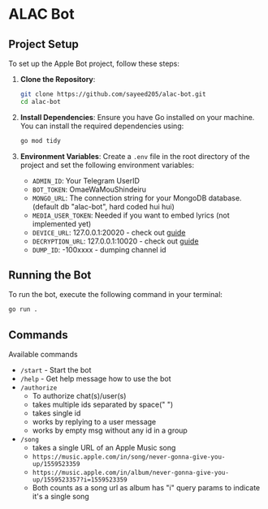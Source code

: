 # ALAC Bot

## Project Setup

To set up the Apple Bot project, follow these steps:

1. **Clone the Repository**:

    ```bash
    git clone https://github.com/sayeed205/alac-bot.git
    cd alac-bot
    ```

2. **Install Dependencies**:
   Ensure you have Go installed on your machine. You can install the required dependencies using:

    ```bash
    go mod tidy
    ```

3. **Environment Variables**:
   Create a `.env` file in the root directory of the project and set the following environment variables:
    - `ADMIN_ID`: Your Telegram UserID
    - `BOT_TOKEN`: OmaeWaMouShindeiru
    - `MONGO_URL`: The connection string for your MongoDB database.(default db "alac-bot", hard coded hui hui)
    - `MEDIA_USER_TOKEN`: Needed if you want to embed lyrics (not implemented yet)
    - `DEVICE_URL`: 127.0.0.1:20020 - check out [guide](https://github.com/zhaarey/wrapper)
    - `DECRYPTION_URL`: 127.0.0.1:10020 - check out [guide](https://github.com/zhaarey/wrapper)
    - `DUMP_ID`: -100xxxx - dumping channel id
## Running the Bot

To run the bot, execute the following command in your terminal:
   ```bash
   go run .
   ```

## Commands

Available commands
- `/start` - Start the bot
- `/help` - Get help message how to use the bot
- `/authorize` 
  - To authorize chat(s)/user(s) 
  - takes multiple ids separated by space(" ")
  - takes single id
  - works by replying to a user message
  - works by empty msg without any id in a group
- `/song` 
  - takes a single URL of an Apple Music song 
  - `https://music.apple.com/in/song/never-gonna-give-you-up/1559523359`
  - `https://music.apple.com/in/album/never-gonna-give-you-up/1559523357?i=1559523359`
  - Both counts as a song url as album has "i" query params to indicate it's a single song